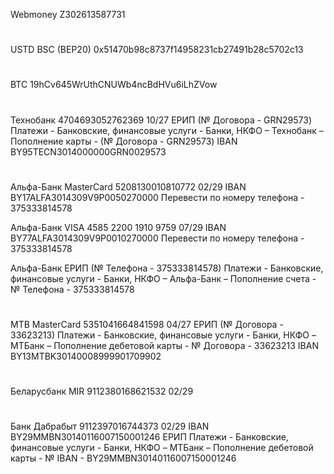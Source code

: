 Webmoney Z302613587731
# ###
USTD    BSC (BEP20)   0x51470b98c8737f14958231cb27491b28c5702c13
# ###
BTC                   19hCv645WrUthCNUWb4ncBdHVu6iLhZVow
# ###
Технобанк
4704693052762369 10/27 
ЕРИП  (№ Договора - GRN29573) Платежи - Банковские, финансовые услуги - Банки, НКФО – Технобанк – Пополнение карты - (№ Договора - GRN29573)
IBAN BY95TECN3014000000GRN0029573
# ###
Альфа-Банк MasterCard
5208130010810772 02/29
IBAN BY17ALFA3014309V9P0050270000
Перевести по номеру телефона - 375333814578

Альфа-Банк VISA
4585 2200 1910 9759 07/29
IBAN BY77ALFA3014309V9P0010270000
Перевести по номеру телефона - 375333814578

Альфа-Банк ЕРИП  (№ Телефона - 375333814578) Платежи - Банковские, финансовые услуги - Банки, НКФО – Альфа-Банк – Пополнение счета - № Телефона - 375333814578
# ###
MTB MasterCard
5351041664841598 04/27
ЕРИП  (№ Договора - 33623213) Платежи - Банковские, финансовые услуги - Банки, НКФО – MTБанк – Пополнение дебетовой карты - № Договора - 33623213
IBAN BY13MTBK30140008999901709902
# ###
Беларусбанк MIR
9112380168621532  02/29
# ###
Банк Дабрабыт
9112397016744373 02/29
IBAN BY29MMBN30140116007150001246
ЕРИП  Платежи - Банковские, финансовые услуги - Банки, НКФО – MTБанк – Пополнение дебетовой карты - № IBAN - BY29MMBN30140116007150001246

